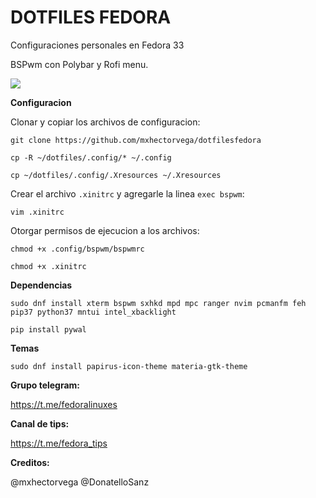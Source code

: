# DOTFILES FEDORA

Configuraciones personales en Fedora 33

BSPwm con Polybar y Rofi menu.


<img src="https://raw.githubusercontent.com/mxhectorvega/dotfilesfedora/main/screenshot.png" />


**Configuracion**

Clonar y copiar los archivos de configuracion:

```
git clone https://github.com/mxhectorvega/dotfilesfedora

cp -R ~/dotfiles/.config/* ~/.config

cp ~/dotfiles/.config/.Xresources ~/.Xresources
```


Crear el archivo `.xinitrc` y agregarle la linea `exec bspwm`:

```
vim .xinitrc
```


Otorgar permisos de ejecucion a los archivos:

```
chmod +x .config/bspwm/bspwmrc

chmod +x .xinitrc
```


**Dependencias**

```
sudo dnf install xterm bspwm sxhkd mpd mpc ranger nvim pcmanfm feh pip37 python37 mntui intel_xbacklight 

pip install pywal
```

**Temas**

```
sudo dnf install papirus-icon-theme materia-gtk-theme
```


**Grupo telegram:**

https://t.me/fedoralinuxes

**Canal de tips:**

https://t.me/fedora_tips

**Creditos:**

@mxhectorvega @DonatelloSanz 
